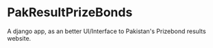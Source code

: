 # PakResultPrizeBonds
A django app, as an better UI/Interface to Pakistan's Prizebond results website.
